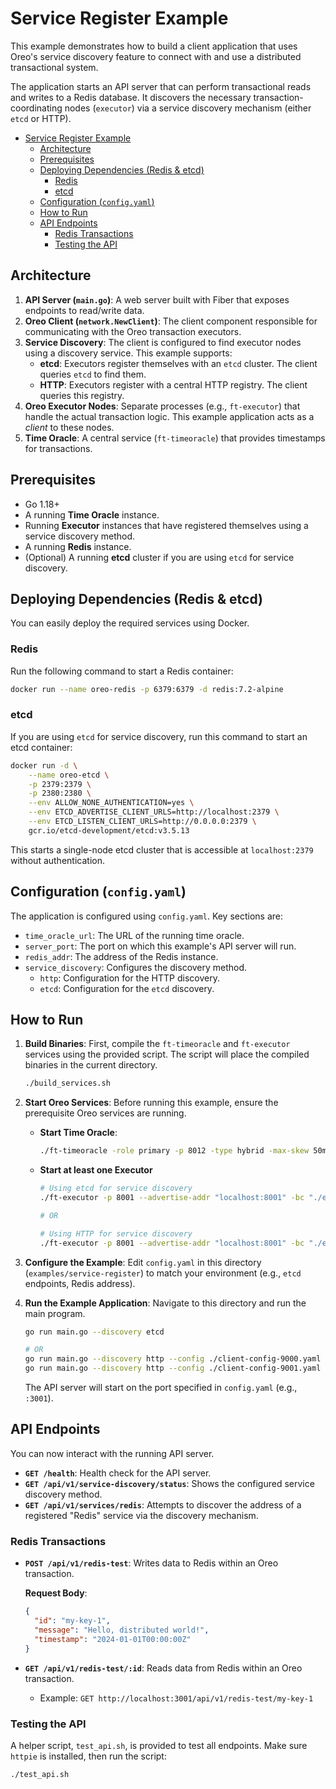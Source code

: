 # Service Register Example

This example demonstrates how to build a client application that uses Oreo's service discovery feature to connect with and use a distributed transactional system.

The application starts an API server that can perform transactional reads and writes to a Redis database. It discovers the necessary transaction-coordinating nodes (`executor`) via a service discovery mechanism (either `etcd` or HTTP).

- [Service Register Example](#service-register-example)
  - [Architecture](#architecture)
  - [Prerequisites](#prerequisites)
  - [Deploying Dependencies (Redis \& etcd)](#deploying-dependencies-redis--etcd)
    - [Redis](#redis)
    - [etcd](#etcd)
  - [Configuration (`config.yaml`)](#configuration-configyaml)
  - [How to Run](#how-to-run)
  - [API Endpoints](#api-endpoints)
    - [Redis Transactions](#redis-transactions)
    - [Testing the API](#testing-the-api)

## Architecture

1. **API Server (`main.go`)**: A web server built with Fiber that exposes endpoints to read/write data.
2. **Oreo Client (`network.NewClient`)**: The client component responsible for communicating with the Oreo transaction executors.
3. **Service Discovery**: The client is configured to find executor nodes using a discovery service. This example supports:
    - **etcd**: Executors register themselves with an `etcd` cluster. The client queries `etcd` to find them.
    - **HTTP**: Executors register with a central HTTP registry. The client queries this registry.
4. **Oreo Executor Nodes**: Separate processes (e.g., `ft-executor`) that handle the actual transaction logic. This example application acts as a *client* to these nodes.
5. **Time Oracle**: A central service (`ft-timeoracle`) that provides timestamps for transactions.

## Prerequisites

- Go 1.18+
- A running **Time Oracle** instance.
- Running **Executor** instances that have registered themselves using a service discovery method.
- A running **Redis** instance.
- (Optional) A running **etcd** cluster if you are using `etcd` for service discovery.

## Deploying Dependencies (Redis & etcd)

You can easily deploy the required services using Docker.

### Redis

Run the following command to start a Redis container:

```sh
docker run --name oreo-redis -p 6379:6379 -d redis:7.2-alpine
```

### etcd

If you are using `etcd` for service discovery, run this command to start an etcd container:

```sh
docker run -d \
    --name oreo-etcd \
    -p 2379:2379 \
    -p 2380:2380 \
    --env ALLOW_NONE_AUTHENTICATION=yes \
    --env ETCD_ADVERTISE_CLIENT_URLS=http://localhost:2379 \
    --env ETCD_LISTEN_CLIENT_URLS=http://0.0.0.0:2379 \
    gcr.io/etcd-development/etcd:v3.5.13
```

This starts a single-node etcd cluster that is accessible at `localhost:2379` without authentication.

## Configuration (`config.yaml`)

The application is configured using `config.yaml`. Key sections are:

- `time_oracle_url`: The URL of the running time oracle.
- `server_port`: The port on which this example's API server will run.
- `redis_addr`: The address of the Redis instance.
- `service_discovery`: Configures the discovery method.
  - `http`: Configuration for the HTTP discovery.
  - `etcd`: Configuration for the `etcd` discovery.

## How to Run

1. **Build Binaries**: First, compile the `ft-timeoracle` and `ft-executor` services using the provided script. The script will place the compiled binaries in the current directory.

    ```sh
    ./build_services.sh
    ```

2. **Start Oreo Services**: Before running this example, ensure the prerequisite Oreo services are running.

    - **Start Time Oracle**:

        ```sh
        ./ft-timeoracle -role primary -p 8012 -type hybrid -max-skew 50ms
        ```

    - **Start at least one Executor**

        ```sh
        # Using etcd for service discovery
        ./ft-executor -p 8001 --advertise-addr "localhost:8001" -bc "./executor-etcd-config.yaml" -w ycsb -db "Redis" -registry etcd

        # OR

        # Using HTTP for service discovery
        ./ft-executor -p 8001 --advertise-addr "localhost:8001" -bc "./executor-http-config.yaml" -w ycsb -db "Redis" -registry http
        ```

3. **Configure the Example**: Edit `config.yaml` in this directory (`examples/service-register`) to match your environment (e.g., `etcd` endpoints, Redis address).

4. **Run the Example Application**:
    Navigate to this directory and run the main program.

    ```sh
    go run main.go --discovery etcd

    # OR
    go run main.go --discovery http --config ./client-config-9000.yaml
    go run main.go --discovery http --config ./client-config-9001.yaml
    ```

    The API server will start on the port specified in `config.yaml` (e.g., `:3001`).

## API Endpoints

You can now interact with the running API server.

- **`GET /health`**: Health check for the API server.
- **`GET /api/v1/service-discovery/status`**: Shows the configured service discovery method.
- **`GET /api/v1/services/redis`**: Attempts to discover the address of a registered "Redis" service via the discovery mechanism.

### Redis Transactions

- **`POST /api/v1/redis-test`**: Writes data to Redis within an Oreo transaction.

  **Request Body**:

  ```json
  {
    "id": "my-key-1",
    "message": "Hello, distributed world!",
    "timestamp": "2024-01-01T00:00:00Z"
  }
  ```

- **`GET /api/v1/redis-test/:id`**: Reads data from Redis within an Oreo transaction.
  - Example: `GET http://localhost:3001/api/v1/redis-test/my-key-1`

### Testing the API

A helper script, `test_api.sh`, is provided to test all endpoints. Make sure `httpie` is installed, then run the script:

```sh
./test_api.sh
```

